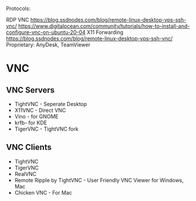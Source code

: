 Protocols:

RDP
VNC
https://blog.ssdnodes.com/blog/remote-linux-desktop-vps-ssh-vnc/
https://www.digitalocean.com/community/tutorials/how-to-install-and-configure-vnc-on-ubuntu-20-04
X11 Forwarding
https://blog.ssdnodes.com/blog/remote-linux-desktop-vps-ssh-vnc/
Proprietary: AnyDesk, TeamViewer

# VNC
## VNC Servers
- TightVNC - Seperate Desktop
- X11VNC - Direct VNC
- Vino - for GNOME
- krfb- for KDE
- TigerVNC - TightVNC fork

## VNC Clients
- TightVNC
- TigerVNC
- RealVNC
- Remote Ripple by TightVNC - User Friendly VNC Viewer for Windows, Mac
- Chicken VNC - For Mac